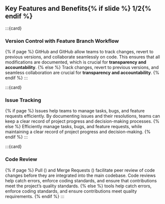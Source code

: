 ## Key Features and Benefits{% if slide %} 1/2{% endif %}
:::{card}
### Version Control with Feature Branch Workflow
{% if page %}
GitHub<i class="fab fa-github"></i> and GitHub<i class="fab fa-gitlab"></i> allow teams to track changes, revert to previous versions, and collaborate seamlessly on code. 
This ensures that all modifications are documented, which is crucial for **transparency and accountability**.
{% else %}
Track changes, revert to previous versions, and seamless collaboration are crucial for **transparency and accountability**.
{% endif %}
:::

:::{card}

### Issue Tracking
{% if page %}
Issues help teams to manage tasks, bugs, and feature requests efficiently. By documenting issues and their resolutions, teams can keep a clear record of project progress and decision-making processes.
{% else %}
Efficiently manage tasks, bugs, and feature requests, while maintaining a clear record of project progress and decision-making.
{% endif %}
:::

:::{card}

### Code Review
{% if page %}
Pull (<i class="fab fa-github"></i>) and Merge Requests (<i class="fab fa-gitlab"></i>) facilitate peer review of code changes before they are integrated into the main codebase. Code reviews help catch errors, enforce coding standards, and ensure that contributions meet the project’s quality standards. 
{% else %}
<i class="fab fa-git"></i> tools help catch errors, enforce coding standards, and ensure contributions meet quality requirements.
{% endif %}
:::

